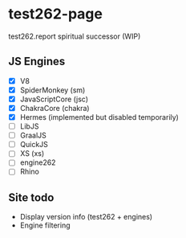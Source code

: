 # test262-page
test262.report spiritual successor (WIP)

## JS Engines
- [X] V8
- [X] SpiderMonkey (sm)
- [X] JavaScriptCore (jsc)
- [X] ChakraCore (chakra)
- [X] Hermes (implemented but disabled temporarily)
- [ ] LibJS
- [ ] GraalJS
- [ ] QuickJS
- [ ] XS (xs)
- [ ] engine262
- [ ] Rhino

## Site todo
- Display version info (test262 + engines)
- Engine filtering